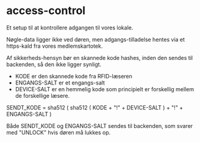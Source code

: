 # access-control

Et setup til at kontrollere adgangen til vores lokale.

Nøgle-data ligger ikke ved døren, men adgangs-tilladelse hentes via et https-kald fra vores medlemskartotek.

Af sikkerheds-hensyn bør en skannede kode hashes, inden den sendes til backenden, så den ikke ligger synligt.

* KODE er den skannede kode fra RFID-læseren
* ENGANGS-SALT er et engangs-salt
* DEVICE-SALT er en hemmelig kode som principielt er forskellig mellem de forskellige læsere.

SENDT_KODE = sha512 ( sha512 ( KODE + "!" + DEVICE-SALT ) + "!" + ENGANGS-SALT )

Både SENDT_KODE og ENGANGS-SALT sendes til backenden, som svarer med "UNLOCK" hvis døren må lukkes op.

